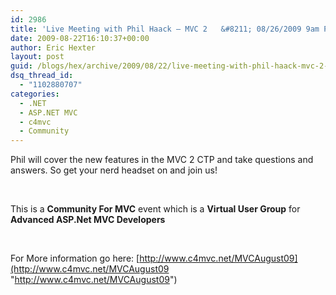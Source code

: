 ```yaml
---
id: 2986
title: 'Live Meeting with Phil Haack – MVC 2   &#8211; 08/26/2009 9am PST – 10 am PST ( 12pm-1pm EST)'
date: 2009-08-22T16:10:37+00:00
author: Eric Hexter
layout: post
guid: /blogs/hex/archive/2009/08/22/live-meeting-with-phil-haack-mvc-2-08-26-2009-9am-pst-10-am-pst-12pm-1pm-est.aspx
dsq_thread_id:
  - "1102880707"
categories:
  - .NET
  - ASP.NET MVC
  - c4mvc
  - Community
---
```

Phil will cover the new features in the MVC 2 CTP and take questions and answers. So get your nerd headset on and join us!

&#160;

This is a **Community For MVC** event which is a **Virtual User Group** for **Advanced ASP.Net MVC Developers**

&#160;

For More information go here: [http://www.c4mvc.net/MVCAugust09](http://www.c4mvc.net/MVCAugust09 "http://www.c4mvc.net/MVCAugust09")